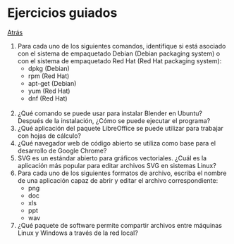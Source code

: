 # Ejercicios guiados
<a href=../README.md>Atrás</a>

<ol>
    <li>Para cada uno de los siguientes comandos, identifique si está asociado con el sistema de empaquetado Debian (Debian packaging system) o con el sistema de empaquetado Red Hat (Red Hat packaging system):
        <ul>
            <li>dpkg (Debian)</li>
            <li>rpm (Red Hat)</li>
            <li>apt-get (Debian)</li>
            <li>yum (Red Hat)</li>
            <li>dnf (Red Hat)</li>
        </ul>
    </li>
    <br>
    <li>¿Qué comando se puede usar para instalar Blender en Ubuntu? Después de la instalación, ¿Cómo se puede ejecutar el programa?</li>
    <li>¿Qué aplicación del paquete LibreOffice se puede utilizar para trabajar con hojas de cálculo?</li>
    <li>¿Qué navegador web de código abierto se utiliza como base para el desarrollo de Google Chrome?</li>
    <li>SVG es un estándar abierto para gráficos vectoriales. ¿Cuál es la aplicación más popular para editar archivos SVG en sistemas Linux?</li>
    <li>Para cada uno de los siguientes formatos de archivo, escriba el nombre de una aplicación capaz de abrir y editar el archivo correspondiente:
        <ul>
            <li>png</li>
            <li>doc</li>
            <li>xls</li>
            <li>ppt</li>
            <li>wav</li>
        </ul>
    </li>
    <li>¿Qué paquete de software permite compartir archivos entre máquinas Linux y Windows a través de la red local?</li>
</ol>